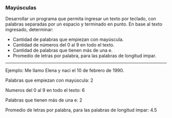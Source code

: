 ### Mayúsculas

Desarrollar un programa que permita ingresar un texto por teclado, con palabras separadas por un espacio y terminado en punto. En base al texto ingresado, determinar:

- Cantidad de palabras que empiezan con mayúscula.
- Cantidad de números del 0 al 9 en todo el texto.
- Cantidad de palabras que tienen más de una e.
- Promedio de letras por palabra, para las palabras de longitud impar.

---

Ejemplo: Me llamo Elena y naci el 10 de febrero de 1990.

Palabras que empiezan con mayúscula: 2

Numeros del 0 al 9 en todo el texto: 6

Palabras que tienen más de una e: 2

Promedio de letras por palabra, para las palabras de longitud impar: 4.5